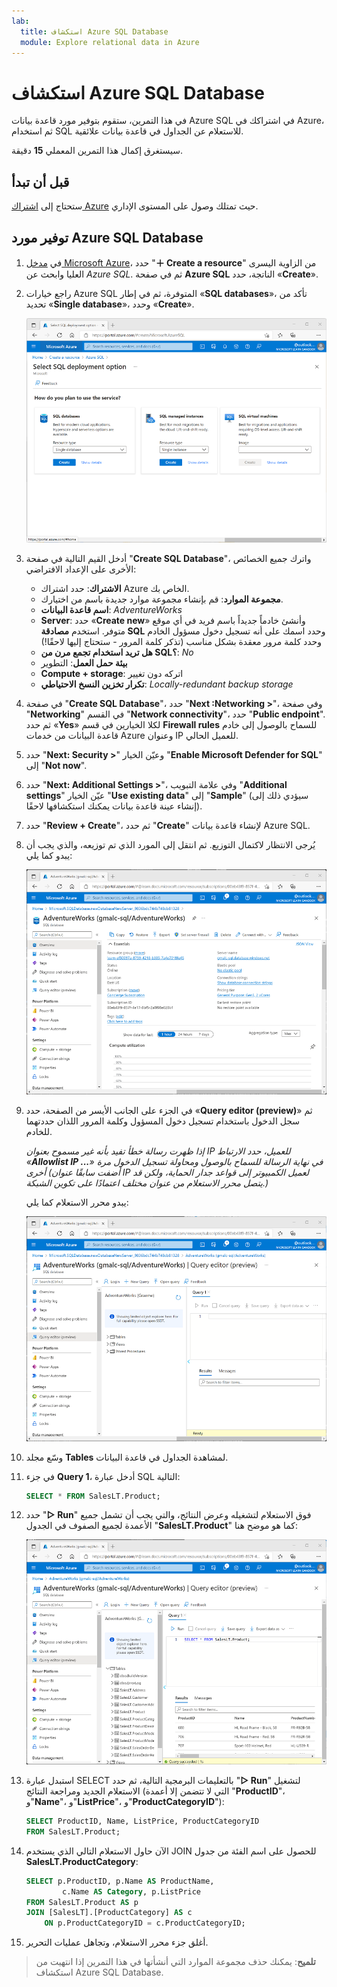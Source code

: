 ```yaml
---
lab:
  title: استكشاف Azure SQL Database
  module: Explore relational data in Azure
---
```


# استكشاف Azure SQL Database

في هذا التمرين، ستقوم بتوفير مورد قاعدة بيانات Azure SQL في اشتراكك في Azure، ثم استخدام SQL للاستعلام عن الجداول في قاعدة بيانات علائقية.

سيستغرق إكمال هذا التمرين المعملي **15** دقيقة.

## قبل أن تبدأ

ستحتاج إلى [اشتراك Azure](https://azure.microsoft.com/free) حيث تمتلك وصول على المستوى الإداري.

## توفير مورد Azure SQL Database

1. في [مدخل Microsoft Azure](https://portal.azure.com?azure-portal=true)، حدد "**&#65291; Create a resource**" من الزاوية اليسرى العليا وابحث عن *Azure SQL*. ثم في صفحة **Azure SQL** الناتجة، حدد «**Create**».

1. راجع خيارات Azure SQL المتوفرة، ثم في إطار «**SQL databases**»، تأكد من تحديد «**Single database**»، وحدد «**Create**».

    ![لقطة شاشة من مدخل Microsoft Azure تعرض صفحة "Azure SQL".](images//azure-sql-portal.png)

1. أدخل القيم التالية في صفحة "**Create SQL Database**"، واترك جميع الخصائص الأخرى على الإعداد الافتراضي:
    - **الاشتراك**: حدد اشتراك Azure الخاص بك.
    - **مجموعة الموارد**: قم بإنشاء مجموعة موارد جديدة باسم من اختيارك.
    - **اسم قاعدة البيانات**: *AdventureWorks*
    - **Server**: حدد «**Create new**» وأنشئ خادماً جديداً باسم فريد في أي موقع متوفر. استخدم **مصادقة SQL** وحدد اسمك على أنه تسجيل دخول مسؤول الخادم وحدد كلمة مرور معقدة بشكل مناسب (تذكر كلمة المرور - ستحتاج إليها لاحقًا!)
    - **هل تريد استخدام تجمع مرن من SQL؟**: *No*
    - **بيئة حمل العمل**: التطوير
    - **Compute + storage**: اتركه دون تغيير
    - **تكرار تخزين النسخ الاحتياطي**: *Locally-redundant backup storage*

1. في صفحة "**Create SQL Database**"، حدد "**Next :Networking >**"، وفي صفحة "**Networking**" في القسم "**Network connectivity**"، حدد "**Public endpoint**". ثم حدد «**Yes**» لكلا الخيارين في قسم **Firewall rules** للسماح بالوصول إلى خادم قاعدة البيانات من خدمات Azure وعنوان IP للعميل الحالي.

1. حدد "**Next: Security >**" وعيّن الخيار "**Enable Microsoft Defender for SQL**" إلى "**Not now**".

1. حدد "**Next: Additional Settings >**"، وفي علامة التبويب "**Additional settings**" عيّن الخيار "**Use existing data**" إلى "**Sample**" (سيؤدي ذلك إلى إنشاء عينة قاعدة بيانات يمكنك استكشافها لاحقًا).

1. حدد "**Review + Create**"، ثم حدد "**Create**" لإنشاء قاعدة بيانات Azure SQL.

1. يُرجى الانتظار لاكتمال التوزيع. ثم انتقل إلى المورد الذي تم توزيعه، والذي يجب أن يبدو كما يلي:

    ![لقطة شاشة لمدخل Microsoft Azure تعرض صفحة "SQL Database".](images//sql-database-portal.png)

1. في الجزء على الجانب الأيسر من الصفحة، حدد «**Query editor (preview)**» ثم سجل الدخول باستخدام تسجيل دخول المسؤول وكلمة المرور اللذان حددتهما للخادم.
    
    *إذا ظهرت رسالة خطأ تفيد بأنه غير مسموح بعنوان IP للعميل، حدد الارتباط «**Allowlist IP ...**» في نهاية الرسالة للسماح بالوصول ومحاولة تسجيل الدخول مرة أخرى (أضفت سابقًا عنوان IP لعميل الكمبيوتر إلى قواعد جدار الحماية، ولكن قد يتصل محرر الاستعلام من عنوان مختلف اعتمادًا على تكوين الشبكة.)*
    
    يبدو محرر الاستعلام كما يلي:
    
    ![لقطة شاشة لمدخل Microsoft Azure تعرض محرر الاستعلام.](images//query-editor.png)

1. وسّع مجلد **Tables** لمشاهدة الجداول في قاعدة البيانات.

1. في جزء **Query 1**، أدخل عبارة SQL التالية:

    ```sql
    SELECT * FROM SalesLT.Product;
    ```

1. حدد "**&#9655; Run**" فوق الاستعلام لتشغيله وعرض النتائج، والتي يجب أن تشمل جميع الأعمدة لجميع الصفوف في الجدول "**SalesLT.Product**" كما هو موضح هنا:

    ![لقطة شاشة لمدخل Microsoft Azure تعرض محرر الاستعلام مع نتائج الاستعلام.](images//sql-query-results.png)

1. استبدل عبارة SELECT بالتعليمات البرمجية التالية، ثم حدد "**&#9655; Run**" لتشغيل الاستعلام الجديد ومراجعة النتائج (التي لا تتضمن إلا أعمدة "**ProductID**"، و"**Name**"، و"**ListPrice**"، و"**ProductCategoryID**"):

    ```sql
    SELECT ProductID, Name, ListPrice, ProductCategoryID
    FROM SalesLT.Product;
    ```

1. الآن حاول الاستعلام التالي الذي يستخدم JOIN للحصول على اسم الفئة من جدول **SalesLT.ProductCategory**:

    ```sql
    SELECT p.ProductID, p.Name AS ProductName,
            c.Name AS Category, p.ListPrice
    FROM SalesLT.Product AS p
    JOIN [SalesLT].[ProductCategory] AS c
        ON p.ProductCategoryID = c.ProductCategoryID;
    ```

1. أغلق جزء محرر الاستعلام، وتجاهل عمليات التحرير.

> **تلميح**: يمكنك حذف مجموعة الموارد التي أنشأتها في هذا التمرين إذا انتهيت من استكشاف Azure SQL Database.
